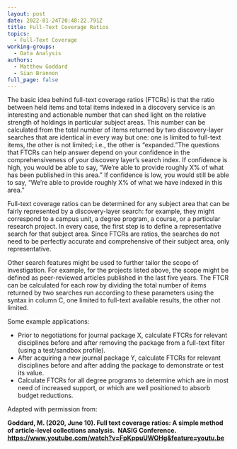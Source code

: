 ```yaml
---
layout: post
date: 2022-01-24T20:48:22.791Z
title: Full-Text Coverage Ratios
topics:
  - Full-Text Coverage
working-groups:
  - Data Analysis
authors:
  - Matthew Goddard
  - Sian Brannon
full_page: false
---
```

The basic idea behind full-text coverage ratios (FTCRs) is that the ratio between held items and total items indexed in a discovery service is an interesting and actionable number that can shed light on the relative strength of holdings in particular subject areas. This number can be calculated from the total number of items returned by two discovery-layer searches that are identical in every way but one: one is limited to full-text items, the other is not limited; i.e., the other is “expanded.”The questions that FTCRs can help answer depend on your confidence in the comprehensiveness of your discovery layer’s search index. If confidence is high, you would be able to say, “We’re able to provide roughly X% of what has been published in this area.” If confidence is low, you would still be able to say, “We’re able to provide roughly X% of what we have indexed in this area.”

Full-text coverage ratios can be determined for any subject area that can be fairly represented by a discovery-layer search: for example, they might correspond to a campus unit, a degree program, a course, or a particular research project. In every case, the first step is to define a representative search for that subject area. Since FTCRs are ratios, the searches do not need to be perfectly accurate and comprehensive of their subject area, only representative.

Other search features might be used to further tailor the scope of investigation. For example, for the projects listed above, the scope might be defined as peer-reviewed articles published in the last five years. The FTCR can be calculated for each row by dividing the total number of items returned by two searches run according to these parameters using the syntax in column C, one limited to full-text available results, the other not limited.

Some example applications:

* Prior to negotiations for journal package X, calculate FTCRs for relevant disciplines before and after removing the package from a full-text filter (using a test/sandbox profile).
* After acquiring a new journal package Y, calculate FTCRs for relevant disciplines before and after adding the package to demonstrate or test its value.
* Calculate FTCRs for all degree programs to determine which are in most need of increased support, or which are well positioned to absorb budget reductions.

Adapted with permission from:

**Goddard, M. (2020, June 10). Full text coverage ratios: A simple method of article-level collections analysis.  NASIG Conference. <https://www.youtube.com/watch?v=FpKppuUWOHg&feature=youtu.be>**